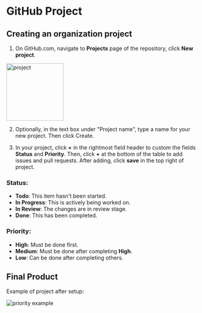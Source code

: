 # GitHub Project

## Creating an organization project

1. On GitHub.com, navigate to **Projects** page of the repository, click **New project**.

<img src="https://github.com/gdsc-hcmut/working-process/assets/131350457/436ebc39-d633-45be-b514-147aa52c10b1" alt="project" style="height:150px" />

2. Optionally, in the text box under "Project name", type a name for your new project. Then click Create.

3. In your project, click **+** in the rightmost field header to custom the fields **Status** and **Priority**. Then, click **+** at the bottom of the table to add issues and pull requests. After adding, click **save** in the top right of project.


### Status:

- **Todo**: This item hasn't been started.
- **In Progress**: This is actively being worked on.
- **In Review**: The changes are in review stage.
- **Done**: This has been completed.

### Priority:

- **High**: Must be done first.
- **Medium**: Must be done after completing **High**.
- **Low**: Can be done after completing others.

## Final Product
Example of project after setup:

<img src="https://github.com/gdsc-hcmut/working-process/assets/131350457/a431c910-5263-487f-87bc-387e2bbef36f" alt="priority example" />

